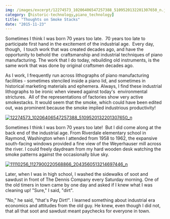 ```yaml
---
img: /images/excerpt/12274573_10206406547257388_5109520132201307650_n.jpg
category: [historic-technology,piano_technology]
title: "Thoughts on Smoke Stacks"
date: "2015-11-23"
---
```


Sometimes I think I was born 70 years too late.  70 years too late to participate first hand in the excitement of the industrial age.  Every day, though,  I touch work that was created decades ago, and have the opportunity to behold the  craftsmanship and industrial techniques of piano manufacturing. The work that I do today, rebuilding old instruments, is the same work that was done by original craftsmen decades ago.

As I work, I frequently run across lithographs of piano manufacturing facilities - sometimes stenciled inside a piano lid, and sometimes in historical marketing materials and ephemera. Always, I find these industrial lithographs to be ironic when viewed against today's  environmental strictures.  All of the representations of factories show very active smokestacks. It would seem that the smoke, which could have been edited out, was prominent because the smoke implied industrious productivity!

[![12274573_10206406547257388_5109520132201307650_n](/images/12274573_10206406547257388_5109520132201307650_n.jpg)](http://blog.duanemcguire.com/wp-content/uploads/2015/11/12274573_10206406547257388_5109520132201307650_n.jpg)

Sometimes I think I was born 70 years too late!  But I did come along at the back end of the industrial age. From Riverdale elementary school in Raymond, Washington when I attended from 1958 to 1962, the expansive south-facing windows provided a fine view of the Weyerhauser mill across the river. I could freely daydream from my hard wooden desk watching the smoke patterns against the occasionally blue sky.

[![11110256_1127900220568866_2043560513214697446_n](/images/11110256_1127900220568866_2043560513214697446_n.jpg)](http://blog.duanemcguire.com/wp-content/uploads/2015/11/11110256_1127900220568866_2043560513214697446_n.jpg)

Later, when I was in high school, I washed the sidewalks of soot and sawdust in front of The Dennis Company every Saturday morning. One of the old timers in town came by one day and asked if I knew what I was cleaning up! "Sure," I said, "dirt".

"No," he said, "that's Pay Dirt!". I learned something about industrial era economics and attitudes from the old guy. He knew, even though I did not, that all that soot and sawdust meant paychecks for everyone in town. 
